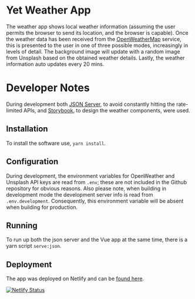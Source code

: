 # Yet Weather App

The weather app shows local weather information (assuming the user permits the browser to send its location, and the browser is capable). Once the weather data has been received from the [OpenWeatherMap](https://openweathermap.org/api) service, this is presented to the user in one of three possible modes, increasingly in levels of detail. The background image will update with a random image from Unsplash based on the obtained weather details. Lastly, the weather information auto updates every 20 mins.

# Developer Notes

During development both [JSON Server](https://www.npmjs.com/package/json-server#getting-started), to avoid constantly hitting the rate-limited APIs, and [Storybook](https://storybook.js.org/docs/guides/guide-vue/), to design the weather components, were used.

## Installation

To install the software use, `yarn install`.

## Configuration

During development, the environment variables for OpenWeather and Unsplash API keys are read from `.env`; these are not included in the Github repository for obvious reasons. Also please note, when building in development mode the development server info is read from `.env.development`. Consequently, this environment variable will be absent when building for production.

## Running

To run up both the json server and the Vue app at the same time, there is a yarn script `serve:json`.

## Deployment

The app was deployed on Netlify and can be [found here](https://confident-hodgkin-27bc95.netlify.com/).

[![Netlify Status](https://api.netlify.com/api/v1/badges/cc4df683-9744-4bba-b8c5-022a11e4deed/deploy-status)](https://app.netlify.com/sites/confident-hodgkin-27bc95/deploys)
